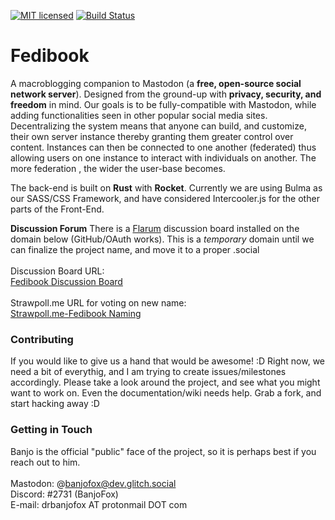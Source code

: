 [![MIT licensed](https://img.shields.io/badge/license-MIT-blue.svg)](./LICENSE)
[![Build Status](https://travis-ci.org/BanjoFox/fedibook.svg?branch=web-dev)](https://travis-ci.org/BanjoFox/fedibook)

# Fedibook
A macroblogging companion to Mastodon (a **free, open-source social network server**). Designed from the ground-up with **privacy, security, and freedom** in mind. Our goals is to be fully-compatible with Mastodon, while adding functionalities seen in other popular social media sites. Decentralizing the system means that anyone can build, and customize, their own server instance thereby granting them greater control over content. Instances can then be connected to one another (federated) thus allowing users on one instance to interact with individuals on another. The more federation , the wider the user-base becomes. 

The back-end is built on **Rust** with **Rocket**. Currently we are using Bulma as our SASS/CSS Framework, and have considered Intercooler.js for the other parts of the Front-End.

**Discussion Forum**
There is a [Flarum](http://flarum.org) discussion board installed on the domain below (GitHub/OAuth works). This is a *temporary* domain until we can finalize the project name, and move it to a proper .social<br /><br />
Discussion Board URL:<br />
[Fedibook Discussion Board](http://www.jaggedskybrewing.com)<br /><br />
Strawpoll.me URL for voting on new name:<br />
[Strawpoll.me-Fedibook Naming](http://www.strawpoll.me/14599933)

### Contributing
If you would like to give us a hand that would be awesome! :D 
Right now, we need a bit of everythig, and I am trying to create issues/milestones accordingly. Please take a look around the project, and see what you might want to work on. Even the documentation/wiki needs help. Grab a fork, and start hacking away :D

### Getting in Touch
Banjo is the official "public" face of the project, so it is perhaps best if you reach out to him.<br />
<br />
Mastodon: @banjofox@dev.glitch.social<br />
Discord: #2731 (BanjoFox)<br />
E-mail: drbanjofox AT protonmail DOT com
